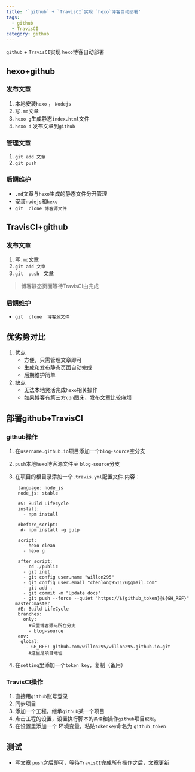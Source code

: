 ```yaml
---
title: '`github` + `TravisCI`实现 `hexo`博客自动部署'
tags:
  - github
  - TravisCI
category: github
---
```


`github` + `TravisCI`实现 `hexo`博客自动部署

## hexo+github
### 发布文章
1. 本地安装`hexo` ， `Nodejs`
2. 写`.md`文章
3. `hexo g`生成静态`index.html`文件
4. `hexo d` 发布文章到`github`

### 管理文章 
1. `git add 文章`
2. `git push `

### 后期维护
- `.md`文章与`hexo`生成的静态文件分开管理
- 安装`nodejs`和`hexo`
- `git  clone 博客源文件`

## TravisCI+github
### 发布文章

1. 写`.md`文章
2. `git add 文章`
3. `git  push ` 文章

> 博客静态页面等待TravisCI由完成

### 后期维护

- `git  clone  博客源文件`

## 优劣势对比
1. 优点
	- 方便，只需管理文章即可
	- 生成和发布静态页面自动完成
	- 后期维护简单
2. 缺点
	- 无法本地灵活完成`hexo`相关操作
	- 如果博客有第三方`cdn`图床，发布文章比较麻烦

## 部署github+TravisCI
### github操作


1. 在`username.github.io`项目添加一个`blog-source`空分支
2. `push`本地`hexo`博客源文件至 `blog-source`分支
3. 在项目的根目录添加一个`.travis.yml`配置文件.内容：
		
		language: node_js
		node_js: stable
		
		#S: Build Lifecycle
		install:
		  - npm install
		
		#before_script:
		 #- npm install -g gulp
		
		script:
		  - hexo clean
		  - hexo g
		
		after_script:
		  - cd ./public
		  - git init
		  - git config user.name "willon295"
		  - git config user.email "chenlong951126@gmail.com"
		  - git add .
		  - git commit -m "Update docs"
		  - git push --force --quiet "https://${github_token}@${GH_REF}" master:master
		#E: Build LifeCycle
		branches:
		  only:
			#设置博客源码所在分支
		    - blog-source
		env:
		 global:
		   - GH_REF: github.com/willon295/willon295.github.io.git
			#这里是项目地址
4. 在`setting`里添加一个`token_key`，复制（备用）

### TravisCI操作

1. 直接用`github`账号登录
2. 同步项目
3. 添加一个工程，继承`github`某一个项目
4. 点击工程的设置，设置执行脚本的`条件`和操作`github`项目`权限`。
5. 在设置里添加一个 环境变量，粘贴`tokenkey`命名为 `github_token`


## 测试

- 写文章 `push`之后即可，等待`TravisCI`完成所有操作之后，文章更新